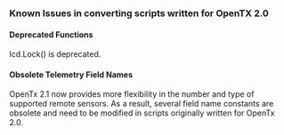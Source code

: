 ### Known Issues in converting scripts written for OpenTX 2.0

#### Deprecated Functions

lcd.Lock() is deprecated.

#### Obsolete Telemetry Field Names

OpenTx 2.1 now provides more flexibility in the number and type of supported remote sensors. As a result, several field name constants are obsolete and need to be modified in scripts originally written for OpenTx 2.0.